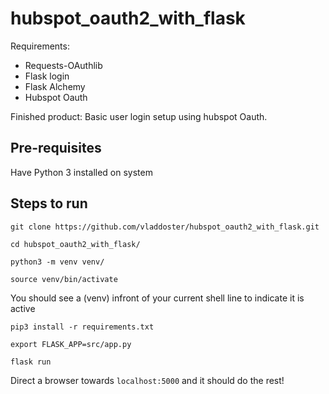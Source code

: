 # hubspot_oauth2_with_flask

Requirements:
- Requests-OAuthlib
- Flask login
- Flask Alchemy
- Hubspot Oauth

Finished product:
Basic user login setup using hubspot Oauth.

## Pre-requisites
Have Python 3 installed on system

## Steps to run
`git clone https://github.com/vladdoster/hubspot_oauth2_with_flask.git`

`cd hubspot_oauth2_with_flask/`

`python3 -m venv venv/`

`source venv/bin/activate`

You should see a (venv) infront of your current shell line to indicate it is active

`pip3 install -r requirements.txt`

`export FLASK_APP=src/app.py`

`flask run`

Direct a browser towards `localhost:5000` and it should do the rest!
